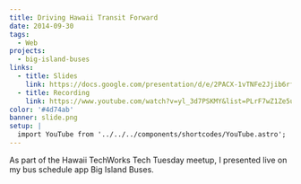 ```yaml
---
title: Driving Hawaii Transit Forward
date: 2014-09-30
tags:
  - Web
projects:
  - big-island-buses
links:
  - title: Slides
    link: https://docs.google.com/presentation/d/e/2PACX-1vTNFe2Jjib6rfVeHsIZvwpl5Xv_es83MJKt_qxGEYErEGAtVLXvYteiZwN7MziJPM-R3eyXKGb3jJhg/pub?start=false&loop=false
  - title: Recording
    link: https://www.youtube.com/watch?v=yl_3d7PSKMY&list=PLrF7wZ1Ze5uH1xudf--exufrlgCVCE3n6&index=3&t=0s
color: '#4d74ab'
banner: slide.png
setup: |
  import YouTube from '../../../components/shortcodes/YouTube.astro';
---
```


As part of the Hawaii TechWorks Tech Tuesday meetup, I presented live on my bus schedule app Big Island Buses.

<YouTube id="MHPlJsosHDc" />
